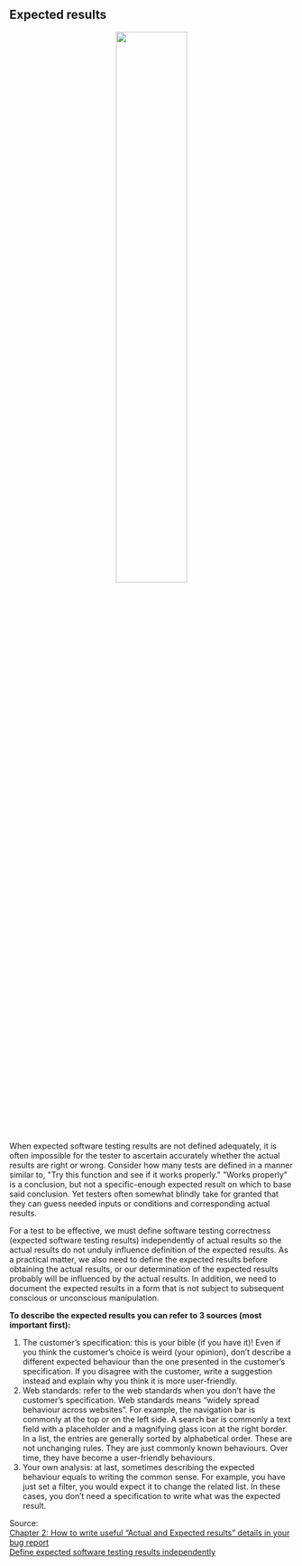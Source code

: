## Expected results

<div align="center"> 
<img width="50%" height="50%" src="https://github.com/ikostan/ParaBankSeleniumAutomation/blob/master/images/iconfinder_ViewResults_46723.png" hspace="10">
</div>

When expected software testing results are not defined adequately, it is often impossible for the tester to ascertain accurately whether the actual results are right or wrong. Consider how many tests are defined in a manner similar to, "Try this function and see if it works properly." "Works properly" is a conclusion, but not a specific-enough expected result on which to base said conclusion. Yet testers often somewhat blindly take for granted that they can guess needed inputs or conditions and corresponding actual results.<br/>

For a test to be effective, we must define software testing correctness (expected software testing results) independently of actual results so the actual results do not unduly influence definition of the expected results. As a practical matter, we also need to define the expected results before obtaining the actual results, or our determination of the expected results probably will be influenced by the actual results. In addition, we need to document the expected results in a form that is not subject to subsequent conscious or unconscious manipulation.<br/>

**To describe the expected results you can refer to 3 sources (most important first):**<br/>

1. The customer’s specification: this is your bible (if you have it)! Even if you think the customer’s choice is weird (your opinion), don’t describe a different expected behaviour than the one presented in the customer’s specification. If you disagree with the customer, write a suggestion instead and explain why you think it is more user-friendly.<br/>
2. Web standards: refer to the web standards when you don’t have the customer’s specification. Web standards means “widely spread behaviour across websites”. For example, the navigation bar is commonly at the top or on the left side. A search bar is commonly a text field with a placeholder and a magnifying glass icon at the right border. In a list, the entries are generally sorted by alphabetical order. These are not unchanging rules. They are just commonly known behaviours. Over time, they have become a user-friendly behaviours.<br/>
3. Your own analysis: at last, sometimes describing the expected behaviour equals to writing the common sense. For example, you have just set a filter, you would expect it to change the related list. In these cases, you don’t need a specification to write what was the expected result.<br/>

Source:<br>
[Chapter 2: How to write useful “Actual and Expected results” details in your bug report](https://medium.com/we-are-testers/chapter-2-how-to-write-useful-actual-and-expected-results-details-in-your-bug-report-10b83e5aaa75)<br/>
[Define expected software testing results independently](https://searchsoftwarequality.techtarget.com/photostory/4500248704/Four-tips-for-effective-software-testing/2/Define-expected-software-testing-results-independently)

